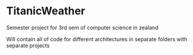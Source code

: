 # TitanicWeather
Semester project for 3rd sem of computer science in zealand

Will contain all of code for different architectures in separate folders with separate projects
